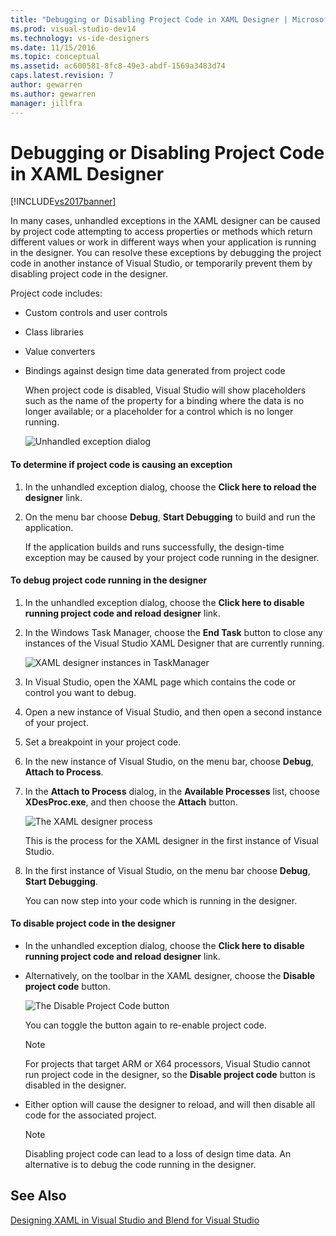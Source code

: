 ```yaml
---
title: "Debugging or Disabling Project Code in XAML Designer | Microsoft Docs"
ms.prod: visual-studio-dev14
ms.technology: vs-ide-designers
ms.date: 11/15/2016
ms.topic: conceptual
ms.assetid: ac600581-8fc8-49e3-abdf-1569a3483d74
caps.latest.revision: 7
author: gewarren
ms.author: gewarren
manager: jillfra
---
```

# Debugging or Disabling Project Code in XAML Designer
[!INCLUDE[vs2017banner](../includes/vs2017banner.md)]

In many cases, unhandled exceptions in the XAML designer can be caused by project code attempting to access properties or methods which return different values or work in different ways when your application is running in the designer. You can resolve these exceptions by debugging the project code in another instance of Visual Studio, or temporarily prevent them by disabling project code in the designer.  
  
 Project code includes:  
  
- Custom controls and user controls  
  
- Class libraries  
  
- Value converters  
  
- Bindings against design time data generated from project code  
  
  When project code is disabled, Visual Studio will show placeholders such as the name of the property for a binding where the data is no longer available; or a placeholder for a control which is no longer running.  
  
  ![Unhandled exception dialog](../designers/media/xaml-unhandledexception.png "XAML_UnhandledException")  
  
#### To determine if project code is causing an exception  
  
1. In the unhandled exception dialog, choose the **Click here to reload the designer** link.  
  
2. On the menu bar choose **Debug**, **Start Debugging** to build and run the application.  
  
     If the application builds and runs successfully, the design-time exception may be caused by your project code running in the designer.  
  
#### To debug project code running in the designer  
  
1. In the unhandled exception dialog, choose the **Click here to disable running project code and reload designer** link.  
  
2. In the Windows Task Manager, choose the **End Task** button to close any instances of the Visual Studio XAML Designer that are currently running.  
  
     ![XAML designer instances in TaskManager](../designers/media/xaml-taskmanager.png "XAML_TaskManager")  
  
3. In Visual Studio, open the XAML page which contains the code or control you want to debug.  
  
4. Open a new instance of Visual Studio, and then open a second instance of your project.  
  
5. Set a breakpoint in your project code.  
  
6. In the new instance of Visual Studio, on the menu bar, choose **Debug**, **Attach to Process**.  
  
7. In the **Attach to Process** dialog, in the **Available Processes** list, choose **XDesProc.exe**, and then choose the **Attach** button.  
  
     ![The XAML designer process](../designers/media/xaml-attach.png "XAML_Attach")  
  
     This is the process for the XAML designer in the first instance of Visual Studio.  
  
8. In the first instance of Visual Studio, on the menu bar choose **Debug**, **Start Debugging**.  
  
     You can now step into your code which is running in the designer.  
  
#### To disable project code in the designer  
  
- In the unhandled exception dialog, choose the **Click here to disable running project code and reload designer** link.  
  
- Alternatively, on the toolbar in the XAML designer, choose the **Disable project code** button.  
  
     ![The Disable Project Code button](../designers/media/xaml-disablecode.png "XAML_DisableCode")  
  
     You can toggle the button again to re-enable project code.  
  
    > [!NOTE]
    > For projects that target ARM or X64 processors, Visual Studio cannot run project code in the designer, so the **Disable project code** button is disabled in the designer.  
  
- Either option will cause the designer to reload, and will then disable all code for the associated project.  
  
    > [!NOTE]
    > Disabling project code can lead to a loss of design time data. An alternative is to debug the code running in the designer.  
  
## See Also  
 [Designing XAML in Visual Studio and Blend for Visual Studio](../designers/designing-xaml-in-visual-studio.md)
